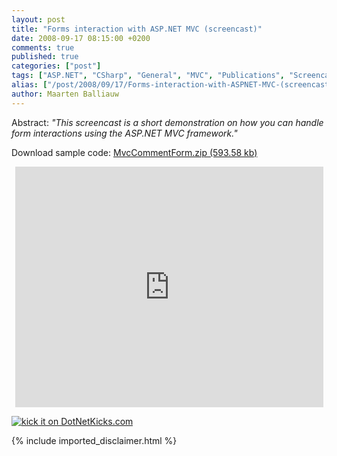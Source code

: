 ```yaml
---
layout: post
title: "Forms interaction with ASP.NET MVC (screencast)"
date: 2008-09-17 08:15:00 +0200
comments: true
published: true
categories: ["post"]
tags: ["ASP.NET", "CSharp", "General", "MVC", "Publications", "Screencasts"]
alias: ["/post/2008/09/17/Forms-interaction-with-ASPNET-MVC-(screencast).aspx", "/post/2008/09/17/forms-interaction-with-aspnet-mvc-(screencast).aspx"]
author: Maarten Balliauw
---
```

<p>
Abstract: <em>&quot;<span>This screencast is a short demonstration on how you can handle form interactions using the ASP.NET MVC framework.</span>&quot;</em> 
</p>
<p>
Download sample code: <a rel="enclosure" href="/files/MvcCommentForm.zip">MvcCommentForm.zip (593.58 kb)</a> 
</p>
<p style="text-align: center">
<iframe src="http://www.microsoft.com/belux/msdn/nl/chopsticks/player.aspx?id=572&amp;e=1" width="493" height="385" frameborder="0"></iframe>
</p>
<p>
<a href="http://www.dotnetkicks.com/kick/?url=/post/2008/09/17/Forms-interaction-with-ASPNET-MVC-(screencast).aspx&amp;title=Forms interaction with ASP.NET MVC (screencast)">
                    <img src="http://www.dotnetkicks.com/Services/Images/KickItImageGenerator.ashx?url=/post/2008/09/17/Forms-interaction-with-ASPNET-MVC-(screencast).aspx" border="0" alt="kick it on DotNetKicks.com" />
                  </a>
</p>

{% include imported_disclaimer.html %}
